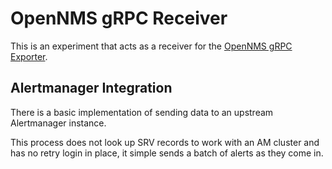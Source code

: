 # OpenNMS gRPC Receiver

This is an experiment that acts as a receiver for the [OpenNMS gRPC Exporter](https://docs.opennms.com/horizon/33/operation/deep-dive/grpc-exporter/grpc-exporter.html).

## Alertmanager Integration

There is a basic implementation of sending data to an upstream Alertmanager instance.

This process does not look up SRV records to work with an AM cluster and has no retry login in place, it simple sends a batch of alerts as they come in.
